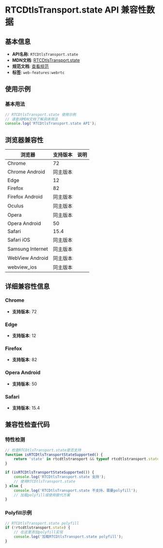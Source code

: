 # RTCDtlsTransport.state API 兼容性数据

## 基本信息

- **API名称**: `RTCDtlsTransport.state`
- **MDN文档**: [RTCDtlsTransport.state](https://developer.mozilla.org/docs/Web/API/RTCDtlsTransport/state)
- **规范文档**: [查看规范](https://w3c.github.io/webrtc-pc/#dom-rtcdtlstransport-state)
- **标签**: `web-features:webrtc`

## 使用示例

### 基本用法

```javascript
// RTCDtlsTransport.state 使用示例
// 请查阅MDN文档了解具体用法
console.log('RTCDtlsTransport.state API');
```

## 浏览器兼容性

| 浏览器 | 支持版本 | 说明 |
|--------|----------|------|
| Chrome | 72 |  |
| Chrome Android | 同主版本 |  |
| Edge | 12 |  |
| Firefox | 82 |  |
| Firefox Android | 同主版本 |  |
| Oculus | 同主版本 |  |
| Opera | 同主版本 |  |
| Opera Android | 50 |  |
| Safari | 15.4 |  |
| Safari iOS | 同主版本 |  |
| Samsung Internet | 同主版本 |  |
| WebView Android | 同主版本 |  |
| webview_ios | 同主版本 |  |

## 详细兼容性信息

### Chrome

- **支持版本**: 72

### Edge

- **支持版本**: 12

### Firefox

- **支持版本**: 82

### Opera Android

- **支持版本**: 50

### Safari

- **支持版本**: 15.4

## 兼容性检查代码

### 特性检测

```javascript
// 检查RTCDtlsTransport.state是否支持
function isRTCDtlsTransportStateSupported() {
    return 'state' in rtcdtlstransport && typeof rtcdtlstransport.state === 'function';
}

if (isRTCDtlsTransportStateSupported()) {
    console.log('RTCDtlsTransport.state 支持');
    // 使用RTCDtlsTransport.state
} else {
    console.log('RTCDtlsTransport.state 不支持，需要polyfill');
    // 加载polyfill或使用替代方案
}
```

### Polyfill示例

```javascript
// RTCDtlsTransport.state polyfill
if (!rtcdtlstransport.state) {
    // 在这里添加polyfill实现
    console.log('加载RTCDtlsTransport.state polyfill');
}
```

